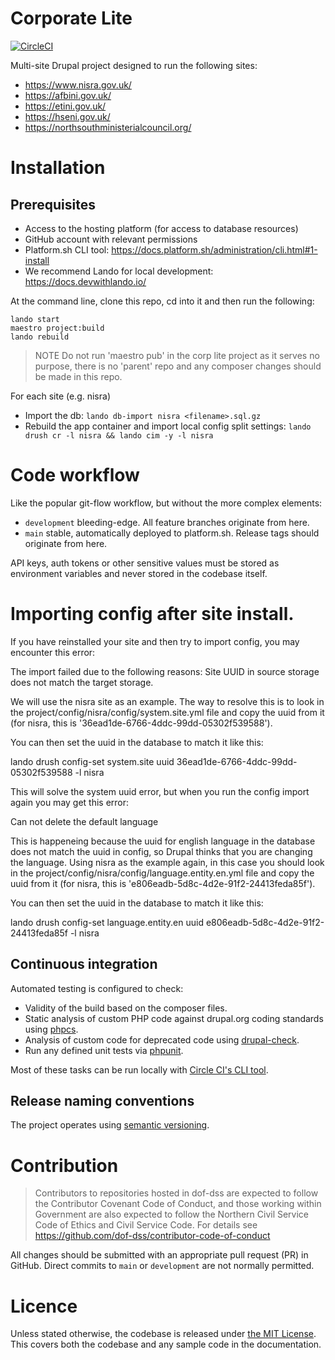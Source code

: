 # Corporate Lite

[![CircleCI](https://dl.circleci.com/status-badge/img/gh/dof-dss/corp-lite/tree/development.svg?style=svg)](https://dl.circleci.com/status-badge/redirect/gh/dof-dss/corp-lite/tree/development)

Multi-site Drupal project designed to run the following sites:

- https://www.nisra.gov.uk/
- https://afbini.gov.uk/
- https://etini.gov.uk/
- https://hseni.gov.uk/
- https://northsouthministerialcouncil.org/

# Installation

## Prerequisites

- Access to the hosting platform (for access to database resources)
- GitHub account with relevant permissions
- Platform.sh CLI tool: https://docs.platform.sh/administration/cli.html#1-install
- We recommend Lando for local development:  https://docs.devwithlando.io/

At the command line, clone this repo, cd into it and then run the following:

```
lando start
maestro project:build
lando rebuild
```

> NOTE Do not run 'maestro pub' in the corp lite project as it serves no purpose, there is no 'parent' repo
and any composer changes should be made in this repo.

For each site (e.g. nisra)
- Import the db: `lando db-import nisra <filename>.sql.gz`
- Rebuild the app container and import local config split settings: `lando drush cr -l nisra && lando cim -y -l nisra`

# Code workflow

Like the popular git-flow workflow, but without the more complex elements:

- `development` bleeding-edge. All feature branches originate from here.
- `main` stable, automatically deployed to platform.sh. Release tags should originate from here.

API keys, auth tokens or other sensitive values must be stored as environment variables and never stored in the codebase itself.

# Importing config after site install.

If you have reinstalled your site and then try to import config, you may encounter this error:

  The import failed due to the following reasons:
  Site UUID in source storage does not match the target storage.

We will use the nisra site as an example.
The way to resolve this is to look in the project/config/nisra/config/system.site.yml file and copy the uuid from
it (for nisra, this is '36ead1de-6766-4ddc-99dd-05302f539588').

You can then set the uuid in the database to match it like this:

lando drush config-set system.site uuid 36ead1de-6766-4ddc-99dd-05302f539588 -l nisra

This will solve the system uuid error, but when you run the config import again you may get this error:

  Can not delete the default language

This is happeneing because the uuid for english language in the database does not match the uuid in config, so Drupal
thinks that you are changing the language.
Using nisra as the example again, in this case you should look in the project/config/nisra/config/language.entity.en.yml
file and copy the uuid from it (for nisra, this is 'e806eadb-5d8c-4d2e-91f2-24413feda85f').

You can then set the uuid in the database to match it like this:

lando drush config-set language.entity.en uuid e806eadb-5d8c-4d2e-91f2-24413feda85f -l nisra


## Continuous integration

Automated testing is configured to check:

- Validity of the build based on the composer files.
- Static analysis of custom PHP code against drupal.org coding standards using [phpcs](https://github.com/squizlabs/PHP_CodeSniffer).
- Analysis of custom code for deprecated code using [drupal-check](https://github.com/mglaman/drupal-check).
- Run any defined unit tests via [phpunit](https://phpunit.de/).

Most of these tasks can be run locally with [Circle CI's CLI tool](https://circleci.com/docs/local-cli/).

## Release naming conventions

The project operates using [semantic versioning](https://semver.org/).

# Contribution

> Contributors to repositories hosted in dof-dss are expected to follow the Contributor Covenant Code of Conduct, and those working within Government are also expected to follow the Northern Civil Service Code of Ethics and Civil Service Code. For details see https://github.com/dof-dss/contributor-code-of-conduct

All changes should be submitted with an appropriate pull request (PR) in GitHub. Direct commits to `main` or `development` are not normally permitted.

# Licence
Unless stated otherwise, the codebase is released under [the MIT License](http://www.opensource.org/licenses/mit-license.php). This covers both the codebase and any sample code in the documentation.

